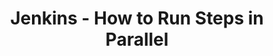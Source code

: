 ---
categories: ["jenkins"]
published: 2023-08-20T13:00:00Z
draft: true
title: "Jenkins - How to Run Steps in Parallel"
url: '/jenkins-parallel-steps'
---